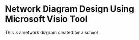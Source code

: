 # Network Diagram Design Using Microsoft Visio Tool
 This is a network diagram created for a school 
